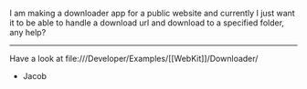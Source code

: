 I am making a downloader app for a public website and currently I just want it to be able to handle a download url and download to a specified folder, any help?

----

Have a look at file:///Developer/Examples/[[WebKit]]/Downloader/

- Jacob